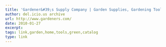 ```yaml
---
title: 'Gardener&#39;s Supply Company | Garden Supplies, Gardening Tools and Gardening Tips for Home Gardeners'
author: del.icio.us archive
url: http://www.gardeners.com/
date: 2010-01-27
excerpt: 
tags: link,garden,home,tools,green,catalog
type: link
---
```

